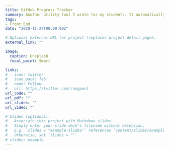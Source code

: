 ```yaml
---
title: GitHub Progress Tracker
summary: Another utility tool I wrote for my students. It automatically query, summarize and visualize students GitHub activities. The tool serves as a great way to track the capstone project progress.
tags:
- Front End
date: "2020-11-27T00:00:00Z"

# Optional external URL for project (replaces project detail page).
external_link: ""

image:
  caption: Unsplash
  focal_point: Smart

links:
# - icon: twitter
#   icon_pack: fab
#   name: Follow
#   url: https://twitter.com/rongpenl
url_code: ""
url_pdf: ""
url_slides: ""
url_video: ""

# Slides (optional).
#   Associate this project with Markdown slides.
#   Simply enter your slide deck's filename without extension.
#   E.g. `slides = "example-slides"` references `content/slides/example-slides.md`.
#   Otherwise, set `slides = ""`.
# slides: example
---
```

